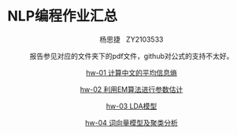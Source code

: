 # NLP编程作业汇总

<center>杨思捷&nbsp&nbsp&nbspZY2103533<center/>

报告参见对应的文件夹下的pdf文件，github对公式的支持不太好。

[hw-01 计算中文的平均信息熵](hw01)

[hw-02 利用EM算法进行参数估计](hw02)

[hw-03 LDA模型](hw03)

[hw-04 词向量模型及聚类分析](hw04)
